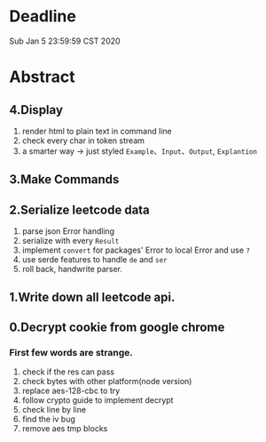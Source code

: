 # Deadline 
Sub Jan 5 23:59:59 CST 2020

# Abstract
## 4.Display
1. render html to plain text in command line
2. check every char in token stream
3. a smarter way -> just styled `Example`、`Input`、`Output`, `Explantion`

## 3.Make Commands

## 2.Serialize leetcode data
1. parse json Error handling
2. serialize with every `Result`
3. implement `convert` for packages' Error to local Error and use `?`
3. use serde features to handle `de` and `ser`
4. roll back, handwrite parser.

## 1.Write down all leetcode api.

## 0.Decrypt cookie from google chrome

### First few words are strange.
1. check if the res can pass
2. check bytes with other platform(node version)
3. replace aes-128-cbc to try
4. follow crypto guide to implement decrypt
5. check line by line
6. find the iv bug
7. remove aes tmp blocks
